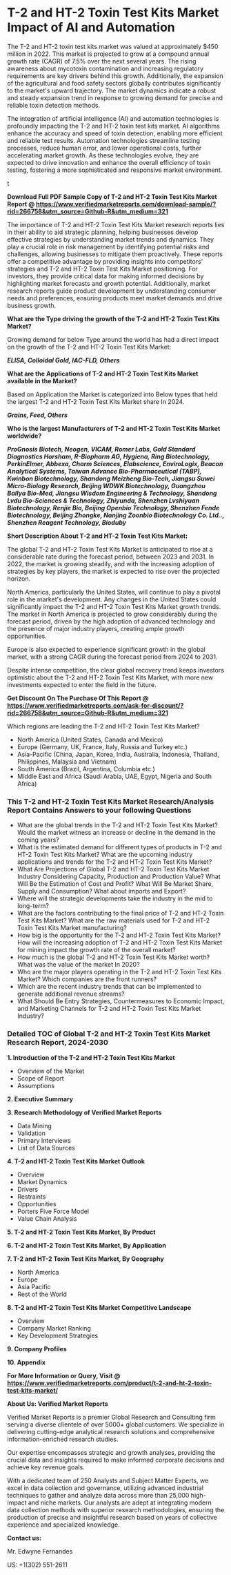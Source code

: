 <meta name="title" content="Global T-2 and HT-2 Toxin Test Kits Market Impact of AI and Automation"><meta name="description" content="The T-2 and HT-2 toxin test kits market was valued at approximately $450 million in 2022. This market is projected to grow at a compound annual growth rate (CAGR) of 7"><meta name="title" content="T-2 and HT-2 Toxin Test Kits Market Size, Share, Scope, Trends, Growth, Opportunities, Analysis, Forecast"><h1>T-2 and HT-2 Toxin Test Kits Market Impact of AI and Automation</h1><p>The T-2 and HT-2 toxin test kits market was valued at approximately $450 million in 2022. This market is projected to grow at a compound annual growth rate (CAGR) of 7.5% over the next several years. The rising awareness about mycotoxin contamination and increasing regulatory requirements are key drivers behind this growth. Additionally, the expansion of the agricultural and food safety sectors globally contributes significantly to the market's upward trajectory. The market dynamics indicate a robust and steady expansion trend in response to growing demand for precise and reliable toxin detection methods.</p><p>The integration of artificial intelligence (AI) and automation technologies is profoundly impacting the T-2 and HT-2 toxin test kits market. AI algorithms enhance the accuracy and speed of toxin detection, enabling more efficient and reliable test results. Automation technologies streamline testing processes, reduce human error, and lower operational costs, further accelerating market growth. As these technologies evolve, they are expected to drive innovation and enhance the overall efficiency of toxin testing, fostering a more sophisticated and responsive market environment.</p>t</p><p id="" class=""><strong>Download Full PDF Sample Copy of T-2 and HT-2 Toxin Test Kits Market Report @ <a href="https://www.verifiedmarketreports.com/download-sample/?rid=266758&utm_source=Github-R&utm_medium=321" target="_blank">https://www.verifiedmarketreports.com/download-sample/?rid=266758&utm_source=Github-R&utm_medium=321</a></strong></p><p>The importance of&nbsp;T-2 and HT-2 Toxin Test Kits Market research reports lies in their ability to aid strategic planning, helping businesses develop effective strategies by understanding market trends and dynamics. They play a crucial role in risk management by identifying potential risks and challenges, allowing businesses to mitigate them proactively. These reports offer a competitive advantage by providing insights into competitors' strategies and T-2 and HT-2 Toxin Test Kits Market positioning. For investors, they provide critical data for making informed decisions by highlighting market forecasts and growth potential. Additionally, market research reports guide product development by understanding consumer needs and preferences, ensuring products meet market demands and drive business growth.</p><p><strong>What are the&nbsp;Type driving the growth of the T-2 and HT-2 Toxin Test Kits Market?</strong></p><p id="" class="">Growing demand for below Type around the world has had a direct impact on the growth of the T-2 and HT-2 Toxin Test Kits Market:</p><em><strong>ELISA, Colloidal Gold, IAC-FLD, Others</strong></em></p><strong>What are the&nbsp;Applications&nbsp;of T-2 and HT-2 Toxin Test Kits Market available in the Market?</strong></p><p id="" class="">Based on Application the Market is categorized into Below types that held the largest T-2 and HT-2 Toxin Test Kits Market share In 2024.</p><em><strong>Grains, Feed, Others</strong></em></p><strong>Who is the largest Manufacturers of T-2 and HT-2 Toxin Test Kits Market worldwide?</strong></p><p><em><strong>ProGnosis Biotech, Neogen, VICAM, Romer Labs, Gold Standard Diagnostics Horsham, R-Biopharm AG, Hygiena, Ring Biotechnology, PerkinElmer, Abbexa, Charm Sciences, Elabscience, EnviroLogix, Beacon Analytical Systems, Taiwan Advance Bio-Pharmaceutical (TABP), Kwinbon Biotechnology, Shandong Meizheng Bio-Tech, Jiangsu Suwei Micro-Biology Research, Beijing WDWK Biotechnology, Guangzhou Ballya Bio-Med, Jiangsu Wisdom Engineering & Technology, Shandong Lvdu Bio-Sciences & Technology, Zhiyunda, Shenzhen Lvshiyuan Biotechnology, Renjie Bio, Beijing Openbio Technology, Shenzhen Fende Biotechnology, Beijing Zhongke, Nanjing Zoonbio Biotechnology Co. Ltd.., Shenzhen Reagent Technology, Bioduby</strong></em></p><p id="" class=""><strong>Short Description About T-2 and HT-2 Toxin Test Kits Market:</strong></p><p>The global T-2 and HT-2 Toxin Test Kits Market is anticipated to rise at a considerable rate during the forecast period, between 2023 and 2031. In 2022, the market is growing steadily, and with the increasing adoption of strategies by key players, the market is expected to rise over the projected horizon.</p><p>North America, particularly the United States, will continue to play a pivotal role in the market's development. Any changes in the United States could significantly impact the T-2 and HT-2 Toxin Test Kits Market growth trends. The market in North America is projected to grow considerably during the forecast period, driven by the high adoption of advanced technology and the presence of major industry players, creating ample growth opportunities.</p><p>Europe is also expected to experience significant growth in the global market, with a strong CAGR during the forecast period from 2024 to 2031.</p><p>Despite intense competition, the clear global recovery trend keeps investors optimistic about the T-2 and HT-2 Toxin Test Kits Market, with more new investments expected to enter the field in the future.</p><p id="" class=""><strong>Get Discount On The Purchase Of This Report @ <a href="https://www.verifiedmarketreports.com/ask-for-discount/?rid=266758&utm_source=Github-R&utm_medium=321" target="_blank">https://www.verifiedmarketreports.com/ask-for-discount/?rid=266758&utm_source=Github-R&utm_medium=321</a></strong></p>Which regions are leading the T-2 and HT-2 Toxin Test Kits Market?</p><ul><li>North America (United States, Canada and Mexico)</li><li>Europe (Germany, UK, France, Italy, Russia and Turkey etc.)</li><li>Asia-Pacific (China, Japan, Korea, India, Australia, Indonesia, Thailand, Philippines, Malaysia and Vietnam)</li><li>South America (Brazil, Argentina, Columbia etc.)</li><li>Middle East and Africa (Saudi Arabia, UAE, Egypt, Nigeria and South Africa)</li></ul><h3 id="" class="">This T-2 and HT-2 Toxin Test Kits Market Research/Analysis Report Contains Answers to your following Questions</h3><ul><li>What are the global trends in the T-2 and HT-2 Toxin Test Kits Market? Would the market witness an increase or decline in the demand in the coming years?</li><li>What is the estimated demand for different types of products in T-2 and HT-2 Toxin Test Kits Market? What are the upcoming industry applications and trends for the T-2 and HT-2 Toxin Test Kits Market?</li><li>What Are Projections of Global T-2 and HT-2 Toxin Test Kits Market Industry Considering Capacity, Production and Production Value? What Will Be the Estimation of Cost and Profit? What Will Be Market Share, Supply and Consumption? What about imports and Export?</li><li>Where will the strategic developments take the industry in the mid to long-term?</li><li>What are the factors contributing to the final price of T-2 and HT-2 Toxin Test Kits Market? What are the raw materials used for T-2 and HT-2 Toxin Test Kits Market manufacturing?</li><li>How big is the opportunity for the T-2 and HT-2 Toxin Test Kits Market? How will the increasing adoption of T-2 and HT-2 Toxin Test Kits Market for mining impact the growth rate of the overall market?</li><li>How much is the global T-2 and HT-2 Toxin Test Kits Market worth? What was the value of the market In 2020?</li><li>Who are the major players operating in the T-2 and HT-2 Toxin Test Kits Market? Which companies are the front runners?</li><li>Which are the recent industry trends that can be implemented to generate additional revenue streams?</li><li>What Should Be Entry Strategies, Countermeasures to Economic Impact, and Marketing Channels for T-2 and HT-2 Toxin Test Kits Market Industry?</li></ul><h3 id="" class="">Detailed TOC of Global T-2 and HT-2 Toxin Test Kits Market Research Report, 2024-2030</h3><p id="" class=""><strong>1. Introduction of the T-2 and HT-2 Toxin Test Kits Market</strong></p><ul><li>Overview of the Market</li><li>Scope of Report</li><li>Assumptions</li></ul><p id="" class=""><strong>2. Executive Summary</strong></p><p id="" class=""><strong>3. Research Methodology of Verified Market Reports</strong></p><ul><li>Data Mining</li><li>Validation</li><li>Primary Interviews</li><li>List of Data Sources</li></ul><p id="" class=""><strong>4. T-2 and HT-2 Toxin Test Kits Market Outlook</strong></p><ul><li>Overview</li><li>Market Dynamics</li><li>Drivers</li><li>Restraints</li><li>Opportunities</li><li>Porters Five Force Model</li><li>Value Chain Analysis</li></ul><p id="" class=""><strong>5. T-2 and HT-2 Toxin Test Kits Market, By Product</strong></p><p id="" class=""><strong>6. T-2 and HT-2 Toxin Test Kits Market, By Application</strong></p><p id="" class=""><strong>7. T-2 and HT-2 Toxin Test Kits Market, By Geography</strong></p><ul><li>North America</li><li>Europe</li><li>Asia Pacific</li><li>Rest of the World</li></ul><p id="" class=""><strong>8. T-2 and HT-2 Toxin Test Kits Market Competitive Landscape</strong></p><ul><li>Overview</li><li>Company Market Ranking</li><li>Key Development Strategies</li></ul><p id="" class=""><strong>9. Company Profiles</strong></p><p id="" class=""><strong>10. Appendix</strong></p><p id="" class=""><strong>For More Information or Query, Visit @ <a href="https://www.verifiedmarketreports.com/product/t-2-and-ht-2-toxin-test-kits-market/" target="_blank">https://www.verifiedmarketreports.com/product/t-2-and-ht-2-toxin-test-kits-market/</a></strong></p><p id="" class=""><strong>About Us: Verified Market Reports</strong></p><p id="" class="">Verified Market Reports is a premier Global Research and Consulting firm serving a diverse clientele of over 5000+ global customers. We specialize in delivering cutting-edge analytical research solutions and comprehensive information-enriched research studies.</p><p id="" class="">Our expertise encompasses strategic and growth analyses, providing the crucial data and insights required to make informed corporate decisions and achieve key revenue goals.</p><p id="" class="">With a dedicated team of 250 Analysts and Subject Matter Experts, we excel in data collection and governance, utilizing advanced industrial techniques to gather and analyze data across more than 25,000 high-impact and niche markets. Our analysts are adept at integrating modern data collection methods with superior research methodologies, ensuring the production of precise and insightful research based on years of collective experience and specialized knowledge.</p><p id="" class=""><strong>Contact us:</strong></p><p id="" class="">Mr. Edwyne Fernandes</p><p id="" class="">US: +1(302) 551-2611</p>